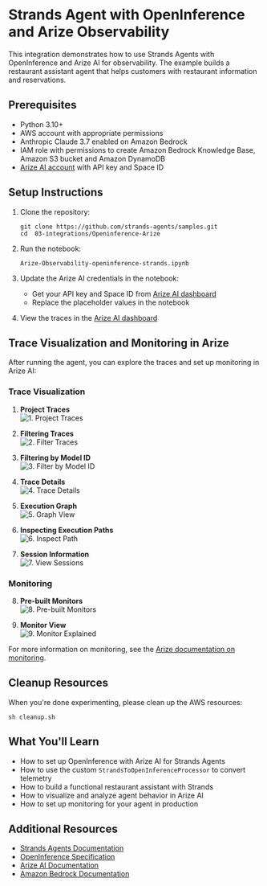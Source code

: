 # Strands Agent with OpenInference and Arize Observability

This integration demonstrates how to use Strands Agents with OpenInference and Arize AI for observability. The example builds a restaurant assistant agent that helps customers with restaurant information and reservations.

## Prerequisites

* Python 3.10+
* AWS account with appropriate permissions
* Anthropic Claude 3.7 enabled on Amazon Bedrock
* IAM role with permissions to create Amazon Bedrock Knowledge Base, Amazon S3 bucket and Amazon DynamoDB
* [Arize AI account](https://app.arize.com/signup) with API key and Space ID

## Setup Instructions

1. Clone the repository:
   ```
   git clone https://github.com/strands-agents/samples.git
   cd  03-integrations/Openinference-Arize
   ```

2. Run the notebook:
   ```
   Arize-Observability-openinference-strands.ipynb
   
   ```

3. Update the Arize AI credentials in the notebook:
   - Get your API key and Space ID from [Arize AI dashboard](https://app.arize.com/settings)
   - Replace the placeholder values in the notebook

4. View the traces in the [Arize AI dashboard](https://app.arize.com)

## Trace Visualization and Monitoring in Arize

After running the agent, you can explore the traces and set up monitoring in Arize AI:

### Trace Visualization

1. **Project Traces**  
   ![1. Project Traces](images/project_traces.png)

2. **Filtering Traces**  
   ![2. Filter Traces](images/filter_traces.png)

3. **Filtering by Model ID**  
   ![3. Filter by Model ID](images/filter_trace_model_ID.png)

4. **Trace Details**  
   ![4. Trace Details](images/trace_arize.png)

5. **Execution Graph**  
   ![5. Graph View](images/graph.png)

6. **Inspecting Execution Paths**  
   ![6. Inspect Path](images/inspect_path.png)

7. **Session Information**  
   ![7. View Sessions](images/view_sessions.png)

### Monitoring

8. **Pre-built Monitors**  
   ![8. Pre-built Monitors](images/prebuilt_monitors.png)

9. **Monitor View**  
   ![9. Monitor Explained](images/monitor_explained.png)

For more information on monitoring, see the [Arize documentation on  monitoring](https://arize.com/docs/ax/observe/production-monitoring).

## Cleanup Resources

When you're done experimenting, please clean up the AWS resources:

```
sh cleanup.sh
```

## What You'll Learn

- How to set up OpenInference with Arize AI for Strands Agents
- How to use the custom `StrandsToOpenInferenceProcessor` to convert telemetry
- How to build a functional restaurant assistant with Strands
- How to visualize and analyze agent behavior in Arize AI
- How to set up monitoring for your agent in production

## Additional Resources

- [Strands Agents Documentation](https://github.com/strands-agents/sdk-python)
- [OpenInference Specification](https://openinference.ai/)
- [Arize AI Documentation](https://docs.arize.com/)
- [Amazon Bedrock Documentation](https://docs.aws.amazon.com/bedrock/)